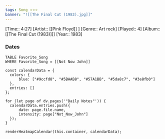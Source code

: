 ```yaml
---
tags: Song ⭐⭐⭐ 
banner: "![[The Final Cut (1983).jpg]]"
---
```

[Time:: 4:27]
[Artist:: [[Pink Floyd]] ]
[Genre:: Art rock]
[Played:: 4]
[Album:: [[The Final Cut (1983)]]]
[Year:: 1983]
### Dates
````dataview
TABLE Favorite_Song
WHERE Favorite_Song = [[Not Now John]]
````

  ```dataviewjs
const calendarData = { 
	colors: { 
		blue: ["#9ccfd8", "#5BAAB8", "#57A1BB", "#5da8c7", "#3e8fb0"] 
	}, 
	entries: [] 
}; 

for (let page of dv.pages('"Daily Notes"')) { 
	calendarData.entries.push({ 
		date: page.file.name, 
		intensity: page["Not_Now_John"]
	}); 
} 

renderHeatmapCalendar(this.container, calendarData);
```

